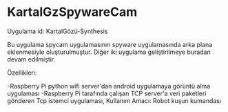 # KartalGzSpywareCam
Uygulama id: KartalGözü-Synthesis

Bu uygulama spycam uygulamasının spyware uygulamasında arka plana eklenmesiyle oluşturulmuştur. Diğer iki uygulama geliştirilmeye buradan devam edilmiştir.

Özellikleri:

-Raspberry Pi python wifi server'dan android uygulamaya görüntü alma uygulaması
-Raspberry Pi tarafında çalışan TCP server'a veri paketleri gönderen Tcp istemci uygulaması, Kullanım Amacı: Robot kuşun kumandası

